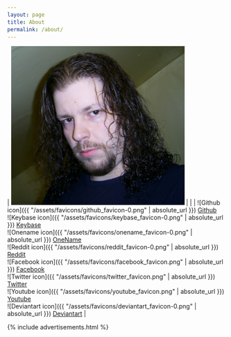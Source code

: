 ```yaml
---
layout: page
title: About
permalink: /about/
---
```


| <img src="/assets/img/Atrion.jpg" alt="Atrion" style="width: 400px"/> |  |  | ![Github icon]({{ "/assets/favicons/github_favicon-0.png" | absolute_url }}) [Github](https://github.com/Atrion) <br> ![Keybase icon]({{ "/assets/favicons/keybase_favicon-0.png" | absolute_url }}) [Keybase](https://keybase.io/atrion) <br> ![Onename icon]({{ "/assets/favicons/onename_favicon-0.png" | absolute_url }}) [OneName](https://onename.com/atrion) <br> ![Reddit icon]({{ "/assets/favicons/reddit_favicon-0.png" | absolute_url }}) [Reddit](https://www.reddit.com/user/Atrion84/) <br> ![Facebook icon]({{ "/assets/favicons/facebook_favicon.png" | absolute_url }}) [Facebook](https://www.facebook.com/marc.macarthur) <br> ![Twitter icon]({{ "/assets/favicons/twitter_favicon.png" | absolute_url }}) [Twitter](https://twitter.com/Atrion84) <br> ![Youtube icon]({{ "/assets/favicons/youtube_favicon.png" | absolute_url }}) [Youtube](https://www.youtube.com/channel/UCYkgcUh6NZyXIRfb91EL6cw) <br> ![Deviantart icon]({{ "/assets/favicons/deviantart_favicon-0.png" | absolute_url }}) [Deviantart](https://atrion.deviantart.com) |



  {% include advertisements.html %}
